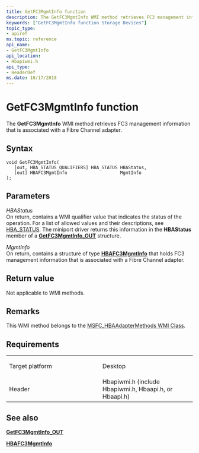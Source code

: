 ```yaml
---
title: GetFC3MgmtInfo function
description: The GetFC3MgmtInfo WMI method retrieves FC3 management information that is associated with a Fibre Channel adapter.
keywords: ["GetFC3MgmtInfo function Storage Devices"]
topic_type:
- apiref
ms.topic: reference
api_name:
- GetFC3MgmtInfo
api_location:
- Hbapiwmi.h
api_type:
- HeaderDef
ms.date: 10/17/2018
---
```


# GetFC3MgmtInfo function


The **GetFC3MgmtInfo** WMI method retrieves FC3 management information that is associated with a Fibre Channel adapter.

## Syntax

```ManagedCPlusPlus
void GetFC3MgmtInfo(
   [out, HBA_STATUS_QUALIFIERS] HBA_STATUS HBAStatus,
   [out] HBAFC3MgmtInfo                    MgmtInfo
);
```

## Parameters

*HBAStatus*   
On return, contains a WMI qualifier value that indicates the status of the operation. For a list of allowed values and their descriptions, see [HBA\_STATUS](hba-status.md). The miniport driver returns this information in the **HBAStatus** member of a [**GetFC3MgmtInfo\_OUT**](/windows-hardware/drivers/ddi/hbapiwmi/ns-hbapiwmi-_getfc3mgmtinfo_out) structure.

*MgmtInfo*   
On return, contains a structure of type [**HBAFC3MgmtInfo**](/windows-hardware/drivers/ddi/hbapiwmi/ns-hbapiwmi-_hbafc3mgmtinfo) that holds FC3 management information that is associated with a Fibre Channel adapter.

## Return value

Not applicable to WMI methods.

## Remarks

This WMI method belongs to the [MSFC\_HBAAdapterMethods WMI Class](msfc-hbaadaptermethods-wmi-class.md).

## Requirements

<table>
<colgroup>
<col width="50%" />
<col width="50%" />
</colgroup>
<tbody>
<tr class="odd">
<td align="left"><p>Target platform</p></td>
<td align="left">Desktop</td>
</tr>
<tr class="even">
<td align="left"><p>Header</p></td>
<td align="left">Hbapiwmi.h (include Hbapiwmi.h, Hbaapi.h, or Hbaapi.h)</td>
</tr>
</tbody>
</table>

## <span id="see_also"></span>See also


[**GetFC3MgmtInfo\_OUT**](/windows-hardware/drivers/ddi/hbapiwmi/ns-hbapiwmi-_getfc3mgmtinfo_out)

[**HBAFC3MgmtInfo**](/windows-hardware/drivers/ddi/hbapiwmi/ns-hbapiwmi-_hbafc3mgmtinfo)

 


